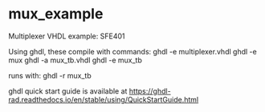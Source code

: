 # mux_example
Multiplexer VHDL example: SFE401

Using ghdl, these compile with commands:
ghdl -e multiplexer.vhdl
ghdl -e mux
ghdl -a mux_tb.vhdl
ghdl -e mux_tb

runs with:
ghdl -r mux_tb

ghdl quick start guide is available at https://ghdl-rad.readthedocs.io/en/stable/using/QuickStartGuide.html
